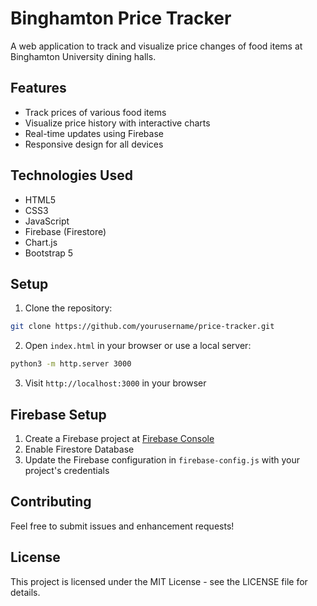 # Binghamton Price Tracker

A web application to track and visualize price changes of food items at Binghamton University dining halls.

## Features

- Track prices of various food items
- Visualize price history with interactive charts
- Real-time updates using Firebase
- Responsive design for all devices

## Technologies Used

- HTML5
- CSS3
- JavaScript
- Firebase (Firestore)
- Chart.js
- Bootstrap 5

## Setup

1. Clone the repository:
```bash
git clone https://github.com/yourusername/price-tracker.git
```

2. Open `index.html` in your browser or use a local server:
```bash
python3 -m http.server 3000
```

3. Visit `http://localhost:3000` in your browser

## Firebase Setup

1. Create a Firebase project at [Firebase Console](https://console.firebase.google.com/)
2. Enable Firestore Database
3. Update the Firebase configuration in `firebase-config.js` with your project's credentials

## Contributing

Feel free to submit issues and enhancement requests!

## License

This project is licensed under the MIT License - see the LICENSE file for details. 